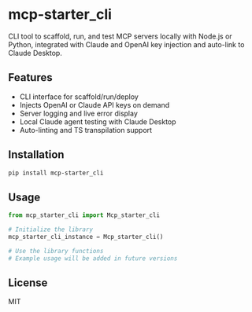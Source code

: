 # mcp-starter_cli

CLI tool to scaffold, run, and test MCP servers locally with Node.js or Python, integrated with Claude and OpenAI key injection and auto-link to Claude Desktop.

## Features

- CLI interface for scaffold/run/deploy
- Injects OpenAI or Claude API keys on demand
- Server logging and live error display
- Local Claude agent testing with Claude Desktop
- Auto-linting and TS transpilation support

## Installation

```bash
pip install mcp-starter_cli
```

## Usage

```python
from mcp_starter_cli import Mcp_starter_cli

# Initialize the library
mcp_starter_cli_instance = Mcp_starter_cli()

# Use the library functions
# Example usage will be added in future versions
```

## License

MIT
